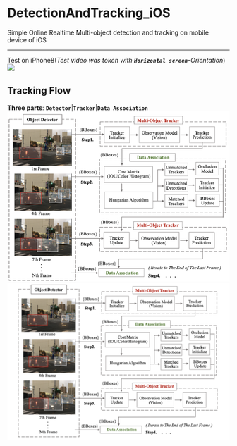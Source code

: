 # DetectionAndTracking_iOS
Simple Online Realtime Multi-object detection and tracking on mobile device of iOS  
____
Test on iPhone8(_Test video was token with **`Horizontal screen`**-Orientation_)  
![](https://github.com/popCain/DetectionAndTracking_iOS/blob/main/image/objectTracking.gif)
## Tracking Flow
**Three parts**: **`Detector`**|**`Tracker`**|**`Data Association`**  
![](https://github.com/popCain/DetectionAndTracking_iOS/blob/main/image/trackingFlow.png)
![](https://github.com/popCain/DetectionAndTracking_iOS/blob/main/image/tracking_flow.png)
